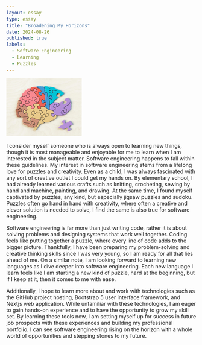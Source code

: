 ```yaml
---
layout: essay
type: essay
title: "Broadening My Horizons"
date: 2024-08-26
published: true
labels:
  - Software Engineering
  - Learning
  - Puzzles
---
```

<img width="200px" class="rounded float-start pe-4" src="../img/puzzle.jpg">

I consider myself someone who is always open to learning new things, though it is most manageable and enjoyable for me to learn when I am interested in the subject matter. Software engineering happens to fall within these guidelines. My interest in software engineering stems from a lifelong love for puzzles and creativity. Even as a child, I was always fascinated with any sort of creative outlet I could get my hands on. By elementary school, I had already learned various crafts such as knitting, crocheting, sewing by hand and machine, painting, and drawing.  At the same time, I found myself captivated by puzzles, any kind, but especially jigsaw puzzles and sudoku. Puzzles often go hand in hand with creativity, where often a creative and clever solution is needed to solve, I find the same is also true for software engineering.

Software engineering is far more than just writing code, rather it is about solving problems and designing systems that work well together. Coding feels like putting together a puzzle, where every line of code adds to the bigger picture. Thankfully, I have been preparing my problem-solving and creative thinking skills since I was very young, so I am ready for all that lies ahead of me. On a similar note, I am looking forward to learning new languages as I dive deeper into software engineering. Each new language I learn feels like I am starting a new kind of puzzle, hard at the beginning, but if I keep at it, then it comes to me with ease.
 
Additionally, I hope to learn more about and work with technologies such as the GitHub project hosting, Bootstrap 5 user interface framework, and Nextjs web application. While unfamiliar with these technologies, I am eager to gain hands-on experience and to have the opportunity to grow my skill set. By learning these tools now, I am setting myself up for success in future job prospects with these experiences and building my professional portfolio. I can see software engineering rising on the horizon with a whole world of opportunities and stepping stones to my future.
